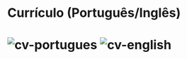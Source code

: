 <h1> Currículo (Português/Inglês) <h1> 


![cv-portugues](https://user-images.githubusercontent.com/79876042/194566301-492f0ad6-8589-4f77-912c-37d849496d5f.png)
![cv-english](https://user-images.githubusercontent.com/79876042/194566415-0d954186-9f11-4e6b-b44b-3bef6f6674e9.png)
